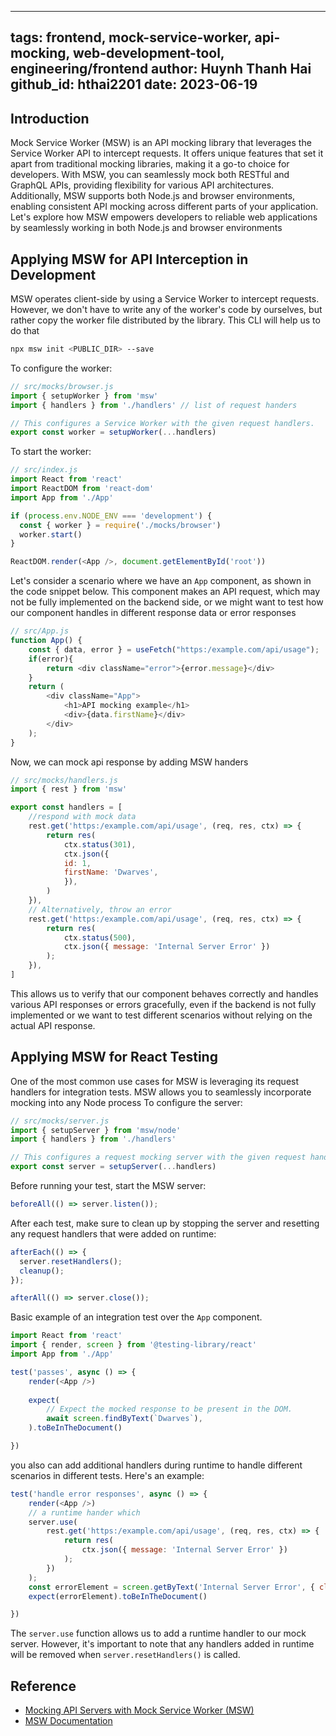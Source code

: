 
---
tags: frontend, mock-service-worker, api-mocking, web-development-tool, engineering/frontend
author: Huynh Thanh Hai
github_id: hthai2201
date: 2023-06-19
---

## Introduction
Mock Service Worker (MSW) is an API mocking library that leverages the Service Worker API to intercept requests. It offers unique features that set it apart from traditional mocking libraries, making it a go-to choice for developers. With MSW, you can seamlessly mock both RESTful and GraphQL APIs, providing flexibility for various API architectures. Additionally, MSW supports both Node.js and browser environments, enabling consistent API mocking across different parts of your application. 
Let's explore how MSW empowers developers to reliable web applications by seamlessly working in both Node.js and browser environments

## Applying MSW for API Interception in Development
MSW operates client-side by using a Service Worker to intercept requests. However, we don't have to write any of the worker's code by ourselves, but rather copy the worker file distributed by the library. This CLI will help us to do that 

 ```bash
 npx msw init <PUBLIC_DIR> --save 
 ```
To configure the worker:
```js
// src/mocks/browser.js
import { setupWorker } from 'msw'
import { handlers } from './handlers' // list of request handers

// This configures a Service Worker with the given request handlers.
export const worker = setupWorker(...handlers)
```
To start the worker:
```js
// src/index.js
import React from 'react'
import ReactDOM from 'react-dom'
import App from './App'

if (process.env.NODE_ENV === 'development') {
  const { worker } = require('./mocks/browser')
  worker.start()
}

ReactDOM.render(<App />, document.getElementById('root'))
```
Let's consider a scenario where we have an `App` component, as shown in the code snippet below. This component makes an API request, which may not be fully implemented on the backend side, or we might want to test how our component handles in different response data or error responses
```js
// src/App.js
function App() {
	const { data, error } = useFetch("https:/example.com/api/usage");
	if(error){
		return <div className="error">{error.message}</div>
	}
	return (
		<div className="App">
			<h1>API mocking example</h1>
			<div>{data.firstName}</div>
		</div>
	);
}
```
Now, we can mock api response by adding MSW handers
```js
// src/mocks/handlers.js
import { rest } from 'msw'

export const handlers = [
    //respond with mock data
	rest.get('https:/example.com/api/usage', (req, res, ctx) => {
		return res(
			ctx.status(301),
			ctx.json({
			id: 1,
			firstName: 'Dwarves',
			}),
		)
	}),
	// Alternatively, throw an error
	rest.get('https:/example.com/api/usage', (req, res, ctx) => {
		return res(
			ctx.status(500), 
			ctx.json({ message: 'Internal Server Error' })
		);
	}),
]
```
This allows us to verify that our component behaves correctly and handles various API responses or errors gracefully, even if the backend is not fully implemented or we want to test different scenarios without relying on the actual API response.

## Applying MSW for React Testing
One of the most common use cases for MSW is leveraging its request handlers for integration tests. MSW allows you to seamlessly incorporate mocking into any Node process
To configure the server:
```js
// src/mocks/server.js
import { setupServer } from 'msw/node'
import { handlers } from './handlers'

// This configures a request mocking server with the given request handlers.
export const server = setupServer(...handlers)
```
Before running your test, start the MSW server:
```js
beforeAll(() => server.listen());
```
After each test, make sure to clean up by stopping the server and resetting any request handlers that were added on runtime:
```js
afterEach(() => {
  server.resetHandlers();
  cleanup();
});

afterAll(() => server.close());

```
Basic example of an integration test over the `App` component.
```js
import React from 'react'
import { render, screen } from '@testing-library/react'
import App from './App'

test('passes', async () => {
	render(<App />)
	
	expect(
		// Expect the mocked response to be present in the DOM.
		await screen.findByText(`Dwarves`),
	).toBeInTheDocument()

})
```
you also can add additional handlers during runtime to handle different scenarios in different tests. Here's an example:
```js
test('handle error responses', async () => {
	render(<App />)
	// a runtime hander which
	server.use( 
		rest.get('https:/example.com/api/usage', (req, res, ctx) => { 
			return res( 
				ctx.json({ message: 'Internal Server Error' }) 
			); 
		}) 
	);
	const errorElement = screen.getByText('Internal Server Error', { className: 'error' });
	expect(errorElement).toBeInTheDocument()

})
```
The `server.use` function allows us to add a runtime handler to our mock server. However, it's important to note that any handlers added in runtime will be removed when `server.resetHandlers()` is called.

## Reference
- [Mocking API Servers with Mock Service Worker (MSW)](https://blog.openreplay.com/mocking-api-servers-with-mock-service-worker-msw/)
- [MSW Documentation](https://mswjs.io/docs/)